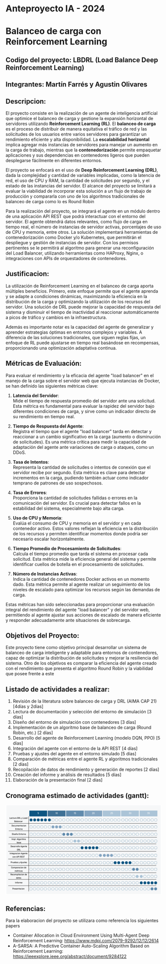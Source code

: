 # Anteproyecto IA - 2024

# Balanceo de carga con Reinforcement Learning

## Codigo del proyecto: LBDRL (Load Balance Deep Reinforcement Learning)

## Integrantes: Martín Farrés y Agustin Olivares

## Descripcion:

El proyecto consiste en la realización de un agente de inteligencia artificial que optimice el balanceo de carga y gestione la expansión horizontal de servidores utilizando **Reinforcement Learning (RL)**. El **balanceo de carga** es el proceso de distribuir de manera equitativa el tráfico de red y las solicitudes de los usuarios entre varios servidores para garantizar un rendimiento eficiente y alta disponibilidad. La **escalabilidad horizontal** implica agregar más instancias de servidores para manejar un aumento en la carga de trabajo, mientras que la **contenedorización** permite empaquetar aplicaciones y sus dependencias en contenedores ligeros que pueden desplegarse fácilmente en diferentes entornos.

El proyecto se enfocará en el uso de **Deep Reinforcement Learning (DRL)**, dada la complejidad y cantidad de variables implicadas, como la latencia de red, el uso de CPU y RAM, la cantidad de solicitudes por segundo, y el estado de las instancias del servidor. El alcance del proyecto se limitará a evaluar la viabilidad de incorporar esta solución a un flujo de trabajo de producción y compararla con uno de los algoritmos tradicionales de balanceo de carga como lo es Round Robin

Para la realización del proyecto, se integrará el agente en un módulo dentro de una aplicación API REST que podrá interactuar con el entorno del servidor. El agente obtendrá datos relevantes, como flujo de carga en tiempo real, el número de instancias de servidor activas, porcentajes de uso de CPU y memoria, entre otros. La solución implementará herramientas de contenedorización como Docker y/o Kubernetes, que permitirán el despliegue y gestión de instancias de servidor. Con los permisos pertinentes se le permitirá al algoritmo para generar una reconfiguración del Load Balancer, utilizando herramientas como HAProxy, Nginx, o integraciones con APIs de orquestadores de contenedores.

## Justificacion:

La utilización de Reinforcement Learning en el balanceo de carga aporta múltiples beneficios. Primero, este enfoque permite que el agente aprenda y se adapte a condiciones dinámicas, maximizando la eficiencia en la distribución de la carga y optimizando la utilización de los recursos del servidor. Una solución de DRL puede mejorar la capacidad de respuesta del sistema y disminuir el tiempo de inactividad al reaccionar automáticamente a picos de tráfico y cambios en la infraestructura.

Además es importante notar es la capacidad del agente de generalizar y aprender estrategias óptimas en entornos complejos y variables. A diferencia de las soluciones tradicionales, que siguen reglas fijas, un enfoque de RL puede ajustarse en tiempo real basándose en recompensas, proporcionando una optimización adaptativa continua.

## Métricas de Evaluación:

Para evaluar el rendimiento y la eficacia del agente "load balancer" en el manejo de la carga sobre el servidor web que ejecuta instancias de Docker, se han definido las siguientes métricas clave:

1. **Latencia del Servidor**:  
   Mide el tiempo de respuesta promedio del servidor ante una solicitud. Esta métrica es fundamental para evaluar la rapidez del servidor bajo diferentes condiciones de carga, y sirve como un indicador directo de su rendimiento en tiempo real.

2. **Tiempo de Respuesta del Agente**:  
   Registra el tiempo que el agente "load balancer" tarda en detectar y reaccionar a un cambio significativo en la carga (aumento o disminución de solicitudes). Es una métrica crítica para medir la capacidad de adaptación del agente ante variaciones de carga o ataques, como un DDoS.

3. **Tasa de Intentos**:  
   Representa la cantidad de solicitudes o intentos de conexión que el servidor recibe por segundo. Esta métrica es clave para detectar incrementos en la carga, pudiendo también actuar como indicador temprano de patrones de uso sospechosos.

4. **Tasa de Errores**:  
   Proporciona la cantidad de solicitudes fallidas o errores en la comunicación del servidor. Es crucial para detectar fallos en la estabilidad del sistema, especialmente bajo alta carga.

5. **Uso de CPU y Memoria**:  
   Evalúa el consumo de CPU y memoria en el servidor y en cada contenedor activo. Estos valores reflejan la eficiencia en la distribución de los recursos y permiten identificar momentos donde podría ser necesario escalar horizontalmente.

6. **Tiempo Promedio de Procesamiento de Solicitudes**:  
   Calcula el tiempo promedio que tarda el sistema en procesar cada solicitud. Esta métrica mide la eficiencia general del sistema y permite identificar cuellos de botella en el procesamiento de solicitudes.

7. **Número de Instancias Activas**:  
   Indica la cantidad de contenedores Docker activos en un momento dado. Esta métrica permite al agente realizar un seguimiento de los niveles de escalado para optimizar los recursos según las demandas de carga.

Estas métricas han sido seleccionadas para proporcionar una evaluación integral del rendimiento del agente "load balancer" y del servidor web, permitiendo al agente ajustar sus acciones de escalado de manera eficiente y responder adecuadamente ante situaciones de sobrecarga.

## Objetivos del Proyecto:
Este proyecto tiene como objetivo principal desarrollar un sistema de balanceo de carga inteligente y adaptable para entornos de contenedores, capaz de optimizar la distribución de solicitudes y mejorar la resiliencia del sistema. Otro de los objetivos es comparar la eficiencia del agente creado con el rendimiento que presenta el algoritmo Round Robin y la viabilidad que posee frente a este 

## Listado de actividades a realizar:

1. Revisión de la literatura sobre balanceo de carga y DRL (AIMA CAP 21) [4días y 2días]
2. Lectura de documentación y selección del entorno de simulación [3 días]
3. Diseño del entorno de simulación con contenedores [3 días]
4. Implementación de un algoritmo base de balanceo de carga (Round Robin, etc.) [2 días]
5. Desarrollo del agente de Reinforcement Learning (modelo DQN, PPO) [5 días]
6. Integración del agente con el entorno de la API REST [4 días]
7. Pruebas y ajustes del agente en el entorno simulado [5 días]
8. Comparación de métricas entre el agente RL y algoritmos tradicionales [2 días]
9. Recopilación de datos de rendimiento y generación de reportes [2 días]
10. Creación del informe y análisis de resultados [5 días]
11. Elaboración de la presentación final [2 días]

## Cronograma estimado de actividades (gantt):

![Cronograma](./cronograma.png)

## Referencias:
Para la elaboracion del proyecto se utilizara como referencia los siguientes papers
- Container Allocation in Cloud Environment Using Multi-Agent Deep Reinforcement Learning: https://www.mdpi.com/2079-9292/12/12/2614
- A-SARSA: A Predictive Container Auto-Scaling Algorithm Based on Reinforcement Learning: https://ieeexplore.ieee.org/abstract/document/9284122
